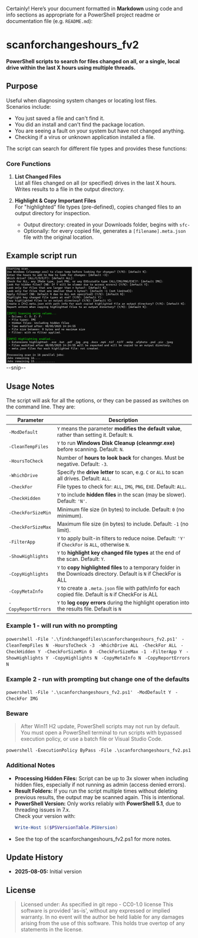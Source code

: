 Certainly! Here’s your document formatted in **Markdown** using code and info sections as appropriate for a PowerShell project readme or documentation file (e.g. `README.md`):

# scanforchangeshours_fv2

**PowerShell scripts to search for files changed on all, or a single, local drive within the last X hours using multiple threads.**

## Purpose

Useful when diagnosing system changes or locating lost files.  
Scenarios include:

- You just saved a file and can't find it.
- You did an install and can't find the package location.
- You are seeing a fault on your system but have not changed anything.
- Checking if a virus or unknown application installed a file.

The script can search for different file types and provides these functions:

### Core Functions

1. **List Changed Files**  
   List all files changed on all (or specified) drives in the last X hours. Writes results to a file in the output directory.

2. **Highlight & Copy Important Files**  
   For "highlighted" file types (pre-defined), copies changed files to an output directory for inspection.

   - Output directory: created in your Downloads folder, begins with `sfc-`
   - Optionally: for every copied file, generates a `[filename].meta.json` file with the original location.
  
## Example script run

![My diagram](example1.png)
      --snip--

## Usage Notes

The script will ask for all the options, or they can be passed as switches on the command line. They are:

| Parameter                  | Description |
|----------------------------|-------------|
| `-ModDefault`              | `Y` means the parameter **modifies the default value**, rather than setting it. Default: `N`. |
| `-CleanTempFiles`          | `Y` to run **Windows Disk Cleanup (cleanmgr.exe)** before scanning. Default: `N`. |
| `-HoursToCheck`            | Number of **hours to look back** for changes. Must be negative. Default: `-3`. |
| `-WhichDrive`              | Specify the **drive letter** to scan, e.g. `C` or `ALL` to scan all drives. Default: `ALL`. |
| `-CheckFor`                | File types to check for: `ALL`, `IMG`, `PNG`, `EXE`. Default: `ALL`. |
| `-CheckHidden`             | `Y` to include **hidden files** in the scan (may be slower). Default: `'N'`. |
| `-CheckForSizeMin`         | Minimum file size (in bytes) to include. Default: `0` (no minimum). |
| `-CheckForSizeMax`         | Maximum file size (in bytes) to include. Default: `-1` (no limit). |
| `-FilterApp`               | `Y` to apply built-in filters to reduce noise. Default: `'Y'` if `CheckFor` is `ALL`, otherwise `N`. |
| `-ShowHighlights`          | `Y` to **highlight key changed file types** at the end of the scan. Default: `Y`. |
| `-CopyHighlights`          | `Y` to **copy highlighted files** to a temporary folder in the Downloads directory. Default is `N` if CheckFor is ALL|
| `-CopyMetaInfo`            | `Y` to create a `.meta.json` file with path/info for each copied file. Default is `N` if CheckFor is ALL|
| `-CopyReportErrors`        | `Y` to **log copy errors** during the highlight operation into the results file. Default is `N`|

### Example 1 - will run with no prompting

`powershell -File '.\findchangedfiles\scanforchangeshours_fv2.ps1' `
  `-CleanTempFiles N `
  `-HoursToCheck -3 `
  `-WhichDrive ALL `
  `-CheckFor ALL `
  `-CheckHidden Y `
  `-CheckForSizeMin 0 `
  `-CheckForSizeMax -1 `
  `-FilterApp Y `
  `-ShowHighlights Y `
  `-CopyHighlights N `
  `-CopyMetaInfo N `
  `-CopyReportErrors N`

### Example 2 - run with prompting but change one of the defaults

`powershell -File '.\scanforchangeshours_fv2.ps1' `
 `-ModDefault Y `
 `-CheckFor IMG `

### Beware

> After Win11 H2 update, PowerShell scripts may not run by default.  
> You must open a PowerShell terminal to run scripts with bypassed execution policy, or use a batch file or Visual Studio Code.

```
powershell -ExecutionPolicy ByPass -File .\scanforchangeshours_fv2.ps1
```
### Additional Notes

- **Processing Hidden Files:** Script can be up to 3x slower when including hidden files, especially if not running as admin (access denied errors).
- **Result Folders:** If you run the script multiple times without deleting previous results, the output may be scanned again. This is intentional.
- **PowerShell Version:** Only works reliably with **PowerShell 5.1**, due to threading issues in 7.x.  
  Check your version with:
  ```powershell
  Write-Host $($PSVersionTable.PSVersion)
  ```
- See the top of the scanforchangeshours_fv2.ps1  for more notes.

## Update History

- **2025-08-05:** Initial version

## License

> Licensed under: As specified in git repo - CC0-1.0 license
> This software is provided 'as-is', without any expressed or implied warranty. In no event will the author be held liable for any damages arising from the use of this software. This holds true overtop of any statements in the license.

